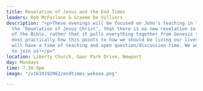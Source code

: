 ```yaml
---
title: Revelation of Jesus and the End Times
leaders: Rob McFarlane & Graeme De Villiers
description: "<p>These evenings will be focused on John’s teaching in the Bible on
  the ‘Revelation of Jesus Christ’, that there is no new revelation in the final book
  of the Bible, rather that it pulls everything together from Genesis to Jude, and
  most practically how this points to how we should be living our lives today. </p><p>We
  will have a time of teaching and open question/discussion time. We would love you
  to join us!</p>"
location: Liberty Church, Gaer Park Drive, Newport
day: Mondays
time: 7.30-9pm
image: "/v1619192062/endtimes_wxkoea.png"

---
```

